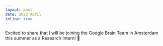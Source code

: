 ```yaml
---
layout: post
date: 2023 April
inline: true
---
```


Excited to share that I will be joining the Google Brain Team in Amsterdam this summer as a Research Intern!  :tada:
